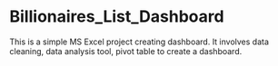 # Billionaires_List_Dashboard
This is a simple MS Excel project creating dashboard. It involves data cleaning, data analysis tool, pivot table to create a dashboard.
